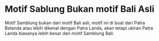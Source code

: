 # Motif Sablung Bukan motif Bali Asli

Motif Samblung bukan dari motif Bali asli, motif ini di buat dari Patra Belanda atau lebih dikenal dengan Patra Landa, akan tetapi ukiran Patra Landa biasanya lebih besar dari motif Samblung Bali.